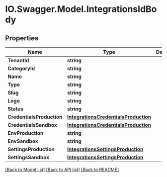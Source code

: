 # IO.Swagger.Model.IntegrationsIdBody
## Properties

Name | Type | Description | Notes
------------ | ------------- | ------------- | -------------
**TenantId** | **string** |  | [optional] 
**CategoryId** | **string** |  | [optional] 
**Name** | **string** |  | [optional] 
**Type** | **string** |  | [optional] 
**Slug** | **string** |  | [optional] 
**Logo** | **string** |  | [optional] 
**Status** | **string** |  | [optional] 
**CredentialsProduction** | [**IntegrationsCredentialsProduction**](IntegrationsCredentialsProduction.md) |  | [optional] 
**CredentialsSandbox** | [**IntegrationsCredentialsProduction**](IntegrationsCredentialsProduction.md) |  | [optional] 
**EnvProduction** | **string** |  | [optional] 
**EnvSandbox** | **string** |  | [optional] 
**SettingsProduction** | [**IntegrationsSettingsProduction**](IntegrationsSettingsProduction.md) |  | [optional] 
**SettingsSandbox** | [**IntegrationsSettingsProduction**](IntegrationsSettingsProduction.md) |  | [optional] 

[[Back to Model list]](../README.md#documentation-for-models) [[Back to API list]](../README.md#documentation-for-api-endpoints) [[Back to README]](../README.md)

